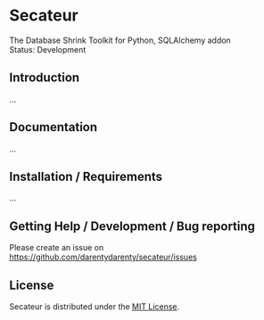 # Secateur
The Database Shrink Toolkit for Python, SQLAlchemy addon  
Status: Development

## Introduction
...

## Documentation
...

## Installation / Requirements
...

## Getting Help / Development / Bug reporting
Please create an issue on <https://github.com/darentydarenty/secateur/issues>

## License
Secateur is distributed under the [MIT License](https://opensource.org/license/mit/).
